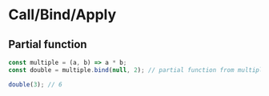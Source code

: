 # Call/Bind/Apply

## Partial function

```js
const multiple = (a, b) => a * b;
const double = multiple.bind(null, 2); // partial function from multiple

double(3); // 6
```
